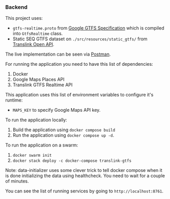 ### Backend

This project uses:
- `gtfs-realtime.proto` from [Google GTFS Specification](https://developers.google.com/transit/gtfs-realtime/) which is compiled into `GtfsRealtime` class.
- Static SEQ GTFS dataset on `./src/resources/static_gtfs/` from [Translink Open API](https://www.data.qld.gov.au/dataset/general-transit-feed-specification-gtfs-seq).

The live implementation can be seen via [Postman](https://www.postman.com/maccas-bbq-sauce/workspace/deco3801-maccas-sticky-hot-bbq-sauce).

For running the application you need to have this list of dependencies:
1. Docker
3. Google Maps Places API
4. Translink GTFS Realtime API

This application uses this list of environment variables to configure it's runtime:
- `MAPS_KEY` to specify Google Maps API key.

To run the application locally:
1. Build the application using `docker compose build`
2. Run the application using `docker compose up -d`.

To run the application on a swarm:
1. `docker swarm init`
2. `docker stack deploy -c docker-compose translink-gtfs`
 
Note: data-initializer uses some clever trick to tell docker compose when it is done initializing the data using healthcheck. You need to wait for a couple of minutes.

You can see the list of running services by going to `http://localhost:8761`.